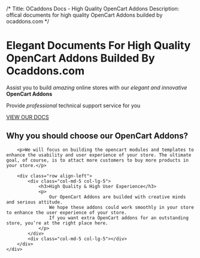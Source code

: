 /*
Title: OCaddons Docs - High Quality OpenCart Addons
Description: offical documents for high quality OpenCart Addons builded by ocaddons.com
*/

<div class="page-header align-center">
    <div class="container">
        <h1>Elegant Documents For High Quality OpenCart Addons Builded By Ocaddons.com</h1>
        <p>Assist you to build <em>amazing</em> online stores with our <em>elegant and innovative</em> <strong>OpenCart Addons</strong></p>
        <p>Provide <em>professional</em> technical support service for you</p>
        <div class="buttons-group">
            <a href="#" class="btn btn-success btn-lg"><i class="fa fa-laptop"></i> VIEW OUR DOCS</a>
        </div>
    </div>
</div>

<div class="align-center">
    <div class="container">
        <h2>Why you should choose our OpenCart Addons?</h2>
        
        <p>We will focus on building the opencart modules and templates to enhance the usability and user experience of your store. The ultimate goal, of course, is to attact more customers to buy more products in your store.</p>
        
        <div class="row align-left">
            <div class="col-md-5 col-lg-5">
                <h3>High Quality & High User Experience</h3>
                <p>
                    Our OpenCart Addons are builded with creative minds and serious attitude. 
                    We hope these addons could work smoothly in your store to enhance the user experience of your store.
                    If you want extra OpenCart addons for an outstanding store, you’re at the right place here.
                </p>
            </div>
            <div class="col-md-5 col-lg-5"></div>
        </div>
    </div>
</div>




